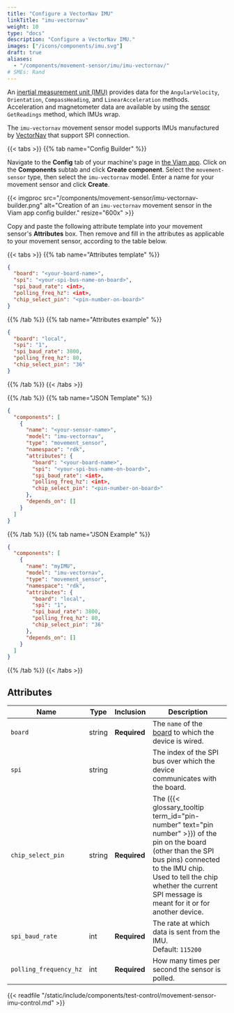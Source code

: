 ```yaml
---
title: "Configure a VectorNav IMU"
linkTitle: "imu-vectornav"
weight: 10
type: "docs"
description: "Configure a VectorNav IMU."
images: ["/icons/components/imu.svg"]
draft: true
aliases:
  - "/components/movement-sensor/imu/imu-vectornav/"
# SMEs: Rand
---
```


An [inertial measurement unit (IMU)](https://en.wikipedia.org/wiki/Inertial_measurement_unit) provides data for the `AngularVelocity`, `Orientation`, `CompassHeading`, and `LinearAcceleration` methods.
Acceleration and magnetometer data are available by using the [sensor](/components/sensor/) `GetReadings` method, which IMUs wrap.

The `imu-vectornav` movement sensor model supports IMUs manufactured by [VectorNav](https://www.vectornav.com/products) that support SPI connection.

{{< tabs >}}
{{% tab name="Config Builder" %}}

Navigate to the **Config** tab of your machine's page in [the Viam app](https://app.viam.com).
Click on the **Components** subtab and click **Create component**.
Select the `movement-sensor` type, then select the `imu-vectornav` model.
Enter a name for your movement sensor and click **Create**.

{{< imgproc src="/components/movement-sensor/imu-vectornav-builder.png" alt="Creation of an `imu-vectornav` movement sensor in the Viam app config builder." resize="600x" >}}

Copy and paste the following attribute template into your movement sensor's **Attributes** box.
Then remove and fill in the attributes as applicable to your movement sensor, according to the table below.

{{< tabs >}}
{{% tab name="Attributes template" %}}

```json {class="line-numbers linkable-line-numbers"}
{
  "board": "<your-board-name>",
  "spi": "<your-spi-bus-name-on-board>",
  "spi_baud_rate": <int>,
  "polling_freq_hz": <int>,
  "chip_select_pin": "<pin-number-on-board>"
}
```

{{% /tab %}}
{{% tab name="Attributes example" %}}

```json {class="line-numbers linkable-line-numbers"}
{
  "board": "local",
  "spi": "1",
  "spi_baud_rate": 3800,
  "polling_freq_hz": 80,
  "chip_select_pin": "36"
}
```

{{% /tab %}}
{{< /tabs >}}

{{% /tab %}}
{{% tab name="JSON Template" %}}

```json {class="line-numbers linkable-line-numbers"}
{
  "components": [
    {
      "name": "<your-sensor-name>",
      "model": "imu-vectornav",
      "type": "movement_sensor",
      "namespace": "rdk",
      "attributes": {
        "board": "<your-board-name>",
        "spi": "<your-spi-bus-name-on-board>",
        "spi_baud_rate": <int>,
        "polling_freq_hz": <int>,
        "chip_select_pin": "<pin-number-on-board>"
      },
      "depends_on": []
    }
  ]
}
```

{{% /tab %}}
{{% tab name="JSON Example" %}}

```json {class="line-numbers linkable-line-numbers"}
{
  "components": [
    {
      "name": "myIMU",
      "model": "imu-vectornav",
      "type": "movement_sensor",
      "namespace": "rdk",
      "attributes": {
        "board": "local",
        "spi": "1",
        "spi_baud_rate": 3800,
        "polling_freq_hz": 80,
        "chip_select_pin": "36"
      },
      "depends_on": []
    }
  ]
}
```

{{% /tab %}}
{{< /tabs >}}

## Attributes

| Name                   | Type   | Inclusion    | Description                                                                                                                                                                                                                                         |
| ---------------------- | ------ | ------------ | --------------------------------------------------------------------------------------------------------------------------------------------------------------------------------------------------------------------------------------------------- |
| `board`                | string | **Required** | The `name` of the [board](/components/board/) to which the device is wired.                                                                                                                                                                         |
| `spi`                  | string |              | The index of the SPI bus over which the device communicates with the board.                                                                                                                                                                         |
| `chip_select_pin`      | string | **Required** | The ({{< glossary_tooltip term_id="pin-number" text="pin number" >}}) of the pin on the board (other than the SPI bus pins) connected to the IMU chip. Used to tell the chip whether the current SPI message is meant for it or for another device. |
| `spi_baud_rate`        | int    | **Required** | The rate at which data is sent from the IMU. <br> Default: `115200`                                                                                                                                                                                 |
| `polling_frequency_hz` | int    | **Required** | How many times per second the sensor is polled.                                                                                                                                                                                                     |

{{< readfile "/static/include/components/test-control/movement-sensor-imu-control.md" >}}
